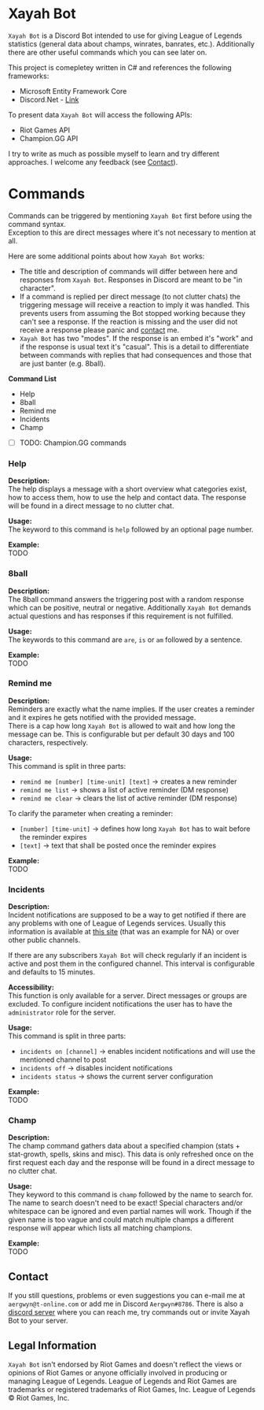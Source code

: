 # Xayah Bot
`Xayah Bot` is a Discord Bot intended to use for giving League of Legends statistics (general data about champs, winrates, banrates, etc.). Additionally there are other useful commands which you can see later on.

This project is comepletey written in C# and references the following frameworks:
- Microsoft Entity Framework Core
- Discord.Net - [Link](https://github.com/RogueException/Discord.Net)

To present data `Xayah Bot` will access the following APIs:
- Riot Games API
- Champion.GG API

I try to write as much as possible myself to learn and try different approaches. I welcome any feedback (see [Contact](XayahBot#contact)).

# Commands
Commands can be triggered by mentioning `Xayah Bot` first before using the command syntax.  
Exception to this are direct messages where it's not necessary to mention at all.  

Here are some additional points about how `Xayah Bot` works:
- The title and description of commands will differ between here and responses from `Xayah Bot`. Responses in Discord are meant to be "in character".
- If a command is replied per direct message (to not clutter chats) the triggering message will receive a reaction to imply it was handled. This prevents users from assuming the Bot stopped working because they can't see a response. If the reaction is missing and the user did not receive a response please panic and [contact](XayahBot#contact) me.
- `Xayah Bot` has two "modes". If the response is an embed it's "work" and if the response is usual text it's "casual". This is a detail to differentiate between commands with replies that had consequences and those that are just banter (e.g. 8ball).

__Command List__
- Help
- 8ball
- Remind me
- Incidents
- Champ
- [ ] TODO: Champion.GG commands

### Help
**Description:**  
The help displays a message with a short overview what categories exist, how to access them, how to use the help and contact data. The response will be found in a direct message to no clutter chat.

**Usage:**  
The keyword to this command is `help` followed by an optional page number.

**Example:**  
TODO

### 8ball
**Description:**  
The 8ball command answers the triggering post with a random response which can be positive, neutral or negative. Additionally `Xayah Bot` demands actual questions and has responses if this requirement is not fulfilled.

**Usage:**  
The keywords to this command are `are`, `is` or `am` followed by a sentence.

**Example:**  
TODO

### Remind me
**Description:**  
Reminders are exactly what the name implies. If the user creates a reminder and it expires he gets notified with the provided message.  
There is a cap how long `Xayah Bot` is allowed to wait and how long the message can be. This is configurable but per default 30 days and 100 characters, respectively.

**Usage:**  
This command is split in three parts:
- `remind me [number] [time-unit] [text]` -> creates a new reminder
- `remind me list` -> shows a list of active reminder (DM response)
- `remind me clear` -> clears the list of active reminder (DM response)

To clarify the parameter when creating a reminder:
- `[number] [time-unit]` -> defines how long `Xayah Bot` has to wait before the reminder expires
- `[text]` -> text that shall be posted once the reminder expires

**Example:**  
TODO

### Incidents
**Description:**  
Incident notifications are supposed to be a way to get notified if there are any problems with one of League of Legends services. Usually this information is available at [this site](http://status.leagueoflegends.com/#na) (that was an example for NA) or over other public channels.  

If there are any subscribers `Xayah Bot` will check regularly if an incident is active and post them in the configured channel. This interval is configurable and defaults to 15 minutes.

**Accessibility:**  
This function is only available for a server. Direct messages or groups are excluded. To configure incident notifications the user has to have the `administrator` role for the server.

**Usage:**  
This command is split in three parts:
- `incidents on [channel]` -> enables incident notifications and will use the mentioned channel to post
- `incidents off` -> disables incident notifications
- `incidents status` -> shows the current server configuration

**Example:**  
TODO

### Champ
**Description:**  
The champ command gathers data about a specified champion (stats + stat-growth, spells, skins and misc). This data is only refreshed once on the first request each day and the response will be found in a direct message to no clutter chat.  

**Usage:**  
They keyword to this command is `champ` followed by the name to search for.  
The name to search doesn't need to be exact! Special characters and/or whitespace can be ignored and even partial names will work. Though if the given name is too vague and could match multiple champs a different response will appear which lists all matching champions.

**Example:**  
TODO

## Contact
If you still questions, problems or even suggestions you can e-mail me at `aergwyn@t-online.com` or add me in Discord `Aergwyn#8786`.
There is also a [discord server](https://discord.gg/YhQYAFW) where you can reach me, try commands out or invite Xayah Bot to your server.

## Legal Information
`Xayah Bot` isn't endorsed by Riot Games and doesn't reflect the views or opinions of Riot Games or anyone officially involved in producing or managing League of Legends. League of Legends and Riot Games are trademarks or registered trademarks of Riot Games, Inc. League of Legends © Riot Games, Inc.
